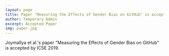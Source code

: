 ```yaml
---
layout: page
title: Paper "Measuring the Effects of Gender Bias on GitHub" is accepted by ICSE 2019
author: Temporary Admin
excerpt: Accepted Paper
img: paper.jpg
---
```


Joymallya et al.'s paper "Measuring the Effects of Gender Bias on GitHub" is accepted by ICSE 2019.

